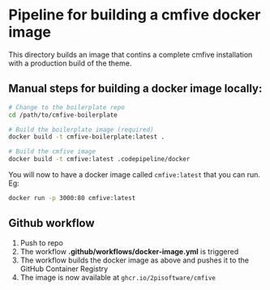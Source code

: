 # Pipeline for building a cmfive docker image

This directory builds an image that contins a complete cmfive installation with a production build of the theme.

## Manual steps for building a docker image locally:

```sh
# Change to the boilerplate repo
cd /path/to/cmfive-boilerplate

# Build the boilerplate image (required)
docker build -t cmfive-boilerplate:latest .

# Build the cmfive image
docker build -t cmfive:latest .codepipeline/docker
```

You will now to have a docker image called `cmfive:latest` that you can run. Eg:

```sh
docker run -p 3000:80 cmfive:latest
```

## Github workflow

1. Push to repo
2. The workflow **.github/workflows/docker-image.yml** is triggered
3. The workflow builds the docker image as above and pushes it to the GitHub Container Registry
4. The image is now available at `ghcr.io/2pisoftware/cmfive`

